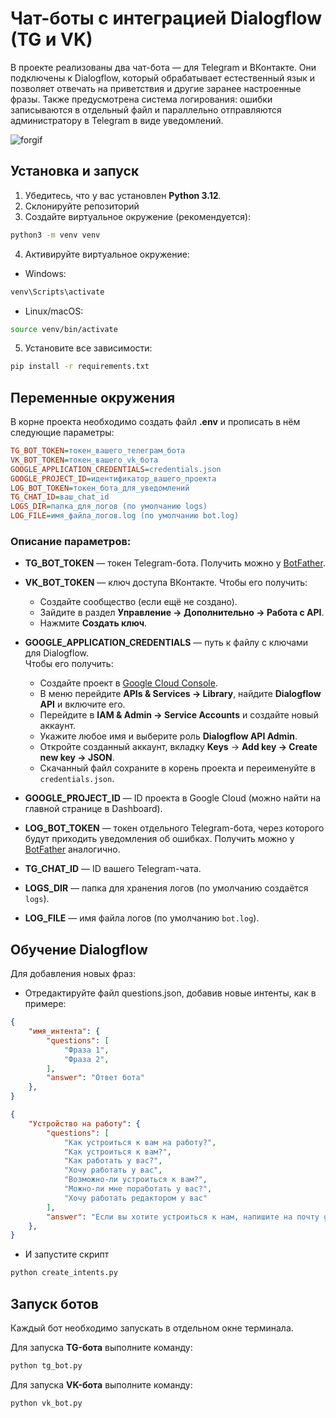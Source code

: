 # Чат-боты с интеграцией Dialogflow (TG и VK)

В проекте реализованы два чат-бота — для Telegram и ВКонтакте. Они подключены к Dialogflow, который обрабатывает естественный язык и позволяет отвечать на приветствия и другие заранее настроенные фразы. Также предусмотрена система логирования: ошибки записываются в отдельный файл и параллельно отправляются администратору в Telegram в виде уведомлений.

![forgif](https://github.com/user-attachments/assets/6b3662d7-3719-4cfe-814e-02946a585577)

## Установка и запуск

1. Убедитесь, что у вас установлен **Python 3.12**.
2. Склонируйте репозиторий
3. Создайте виртуальное окружение (рекомендуется):
```bash
python3 -m venv venv
```
4. Активируйте виртуальное окружение:
- Windows:
```bash
venv\Scripts\activate
```
- Linux/macOS:
```bash
source venv/bin/activate
```
5. Установите все зависимости:
```bash
pip install -r requirements.txt
```

## Переменные окружения

В корне проекта необходимо создать файл **.env** и прописать в нём следующие параметры:

```ini
TG_BOT_TOKEN=токен_вашего_телеграм_бота
VK_BOT_TOKEN=токен_вашего_vk_бота
GOOGLE_APPLICATION_CREDENTIALS=credentials.json
GOOGLE_PROJECT_ID=идентификатор_вашего_проекта
LOG_BOT_TOKEN=токен_бота_для_уведомлений
TG_CHAT_ID=ваш_chat_id
LOGS_DIR=папка_для_логов (по умолчанию logs)
LOG_FILE=имя_файла_логов.log (по умолчанию bot.log)
```

### Описание параметров:

- **TG_BOT_TOKEN** — токен Telegram-бота. Получить можно у [BotFather](https://t.me/BotFather).  
- **VK_BOT_TOKEN** — ключ доступа ВКонтакте. Чтобы его получить:  
  - Создайте сообщество (если ещё не создано).  
  - Зайдите в раздел **Управление → Дополнительно → Работа с API**.  
  - Нажмите **Создать ключ**.  

- **GOOGLE_APPLICATION_CREDENTIALS** — путь к файлу с ключами для Dialogflow.  
  Чтобы его получить:  
  - Создайте проект в [Google Cloud Console](https://console.cloud.google.com/).  
  - В меню перейдите **APIs & Services → Library**, найдите **Dialogflow API** и включите его.  
  - Перейдите в **IAM & Admin → Service Accounts** и создайте новый аккаунт.  
  - Укажите любое имя и выберите роль **Dialogflow API Admin**.  
  - Откройте созданный аккаунт, вкладку **Keys** → **Add key → Create new key → JSON**.  
  - Скачанный файл сохраните в корень проекта и переименуйте в `credentials.json`.  

- **GOOGLE_PROJECT_ID** — ID проекта в Google Cloud (можно найти на главной странице в Dashboard).  

- **LOG_BOT_TOKEN** — токен отдельного Telegram-бота, через которого будут приходить уведомления об ошибках. Получить можно у [BotFather](https://t.me/BotFather) аналогично.  

- **TG_CHAT_ID** — ID вашего Telegram-чата.  

- **LOGS_DIR** — папка для хранения логов (по умолчанию создаётся `logs`).  

- **LOG_FILE** — имя файла логов (по умолчанию `bot.log`).

## Обучение Dialogflow

Для добавления новых фраз:

- Отредактируйте файл questions.json, добавив новые интенты, как в примере:

```json
{
    "имя_интента": {
        "questions": [
            "Фраза 1",
            "Фраза 2",
        ],
        "answer": "Ответ бота"
    },
}
```

```json
{
    "Устройство на работу": {
        "questions": [
            "Как устроиться к вам на работу?",
            "Как устроиться к вам?",
            "Как работать у вас?",
            "Хочу работать у вас",
            "Возможно-ли устроиться к вам?",
            "Можно-ли мне поработать у вас?",
            "Хочу работать редактором у вас"
        ],
        "answer": "Если вы хотите устроиться к нам, напишите на почту game-of-verbs@gmail.com мини-эссе о себе и прикрепите ваше портфолио."
    },
}
```
- И запустите скрипт
```bash
python create_intents.py
```

## Запуск ботов

Каждый бот необходимо запускать в отдельном окне терминала.  

Для запуска **TG-бота** выполните команду:  
```bash
python tg_bot.py
```
Для запуска **VK-бота** выполните команду: 
```bash
python vk_bot.py

```

